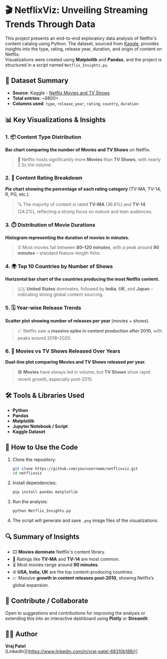 # 🎬 NetflixViz: Unveiling Streaming Trends Through Data

This project presents an end-to-end exploratory data analysis of Netflix's content catalog using Python. The dataset, sourced from [Kaggle](https://www.kaggle.com/datasets/shivamb/netflix-shows), provides insights into the type, rating, release year, duration, and origin of content on Netflix.  
Visualizations were created using **Matplotlib** and **Pandas**, and the project is structured in a script named `Netflix_Insights.py`.



## 📁 Dataset Summary
- **Source**: Kaggle - [Netflix Movies and TV Shows](https://www.kaggle.com/datasets/shivamb/netflix-shows)
- **Total entries**: ~8800+
- **Columns used**: `type`, `release_year`, `rating`, `country`, `duration`



## 📊 Key Visualizations & Insights

### 1. 📦 Content Type Distribution
**Bar chart comparing the number of Movies and TV Shows** on Netflix.

> 🎥 Netflix hosts significantly more **Movies** than **TV Shows**, with nearly 2.5x the volume.





### 2. 🧾 Content Rating Breakdown
**Pie chart showing the percentage of each rating category** (TV-MA, TV-14, R, PG, etc.).

> 🔍 The majority of content is rated **TV-MA** (36.8%) and **TV-14** (24.2%), reflecting a strong focus on mature and teen audiences.



### 3. ⏱️ Distribution of Movie Durations
**Histogram representing the duration of movies in minutes.**

> ⏰ Most movies fall between **80–120 minutes**, with a peak around **90 minutes** – standard feature-length films.



### 4. 🌍 Top 10 Countries by Number of Shows
**Horizontal bar chart of the countries producing the most Netflix content.**

> 🇺🇸 **United States** dominates, followed by **India**, **UK**, and **Japan** – indicating strong global content sourcing.



### 5. 🗓️ Year-wise Release Trends
**Scatter plot showing number of releases per year** (movies + shows).

> 📈 Netflix saw a **massive spike in content production after 2010**, with peaks around 2018–2020.



### 6. 📅 Movies vs TV Shows Released Over Years
**Dual-line plot comparing Movies and TV Shows released per year.**

> 🟢 **Movies** have always led in volume, but **TV Shows** show rapid recent growth, especially post-2015.



## 🛠️ Tools & Libraries Used
- **Python**
- **Pandas**
- **Matplotlib**
- **Jupyter Notebook / Script**
- **Kaggle Dataset**



## 🚀 How to Use the Code

1. Clone the repository:
   ```bash
   git clone https://github.com/yourusername/netflixviz.git
   cd netflixviz
   ```

2. Install dependencies:
   ```bash
   pip install pandas matplotlib
   ```

3. Run the analysis:
   ```bash
   python Netflix_Insights.py
   ```

4. The script will generate and save `.png` image files of the visualizations.



## 🔍 Summary of Insights

- 🎞 **Movies dominate** Netflix's content library.
- 🧠 Ratings like **TV-MA** and **TV-14** are most common.
- ⏳ Most movies range around **90 minutes**.
- 🌐 **USA, India, UK** are the top content-producing countries.
- 📈 Massive **growth in content releases post-2010**, showing Netflix’s global expansion.



## 🤝 Contribute / Collaborate

Open to suggestions and contributions for improving the analysis or extending this into an interactive dashboard using **Plotly** or **Streamlit**.


## 🙋‍♂️ Author

**Vraj Patel**  
[LinkedIn][(https://www.linkedin.com/in/vraj-patel-68310b188/)] 

